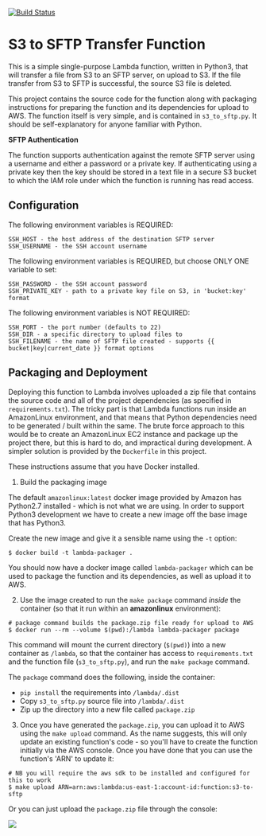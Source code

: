 [![Build Status](https://travis-ci.org/yunojuno/lambda-s3-sftp.svg?branch=master)](https://travis-ci.org/yunojuno/lambda-s3-sftp)

S3 to SFTP Transfer Function
============================

This is a simple single-purpose Lambda function, written in Python3, that will transfer a file from S3 to an SFTP server, on upload to S3. If the file transfer from S3 to SFTP is successful, the source S3 file is deleted.

This project contains the source code for the function along with packaging instructions for preparing the function and its dependencies for upload to AWS. The function itself is very simple, and is contained in `s3_to_sftp.py`. It should be self-explanatory for anyone familiar with Python.

**SFTP Authentication**

The function supports authentication against the remote SFTP server using a username and either a password or a private key. If authenticating using a private key then the key should be stored in a text file in a secure S3 bucket to which the IAM role under which the function is running has read access.

Configuration
-------------

The following environment variables is REQUIRED:

    SSH_HOST - the host address of the destination SFTP server
    SSH_USERNAME - the SSH account username

The following environment variables is REQUIRED, but choose ONLY ONE variable to set:

    SSH_PASSWORD - the SSH account password
    SSH_PRIVATE_KEY - path to a private key file on S3, in 'bucket:key' format

The following environment variables is NOT REQUIRED:

    SSH_PORT - the port number (defaults to 22)
    SSH_DIR - a specific directory to upload files to
    SSH_FILENAME - the name of SFTP file created - supports {{ bucket|key|current_date }} format options

Packaging and Deployment
------------------------

Deploying this function to Lambda involves uploaded a zip file that contains the source code and all of the project dependencies (as specified in `requirements.txt`). The tricky part is that Lambda functions run inside an AmazonLinux environment, and that means that Python dependencies need to be generated / built within the same. The brute force approach to this would be to create an AmazonLinux EC2 instance and package up the project there, but this is hard to do, and impractical during development. A simpler solution is provided by the `Dockerfile` in this project.

These instructions assume that you have Docker installed.

1. Build the packaging image

The default `amazonlinux:latest` docker image provided by Amazon has Python2.7 installed - which is not what we are using. In order to support Python3 development we have to create a new image off the base image that has Python3.

Create the new image and give it a sensible name using the `-t` option:

```shell
$ docker build -t lambda-packager .
```

You should now have a docker image called `lambda-packager` which can be used to package the function and its dependencies, as well as upload it to AWS.

2. Use the image created to run the `make package` command _inside_ the container (so that it run within an **amazonlinux** environment):

```shell
# package command builds the package.zip file ready for upload to AWS
$ docker run --rm --volume $(pwd):/lambda lambda-packager package
```

This command will mount the current directory (`$(pwd)`) into a new container as `/lambda`, so that the container has access to `requirements.txt` and the function file (`s3_to_sftp.py`), and run the `make package` command.

The `package` command does the following, inside the container:

* `pip install` the requirements into `/lambda/.dist`
* Copy `s3_to_sftp.py` source file into `/lambda/.dist`
* Zip up the directory into a new file called `package.zip`

3. Once you have generated the `package.zip`, you can upload it to AWS using the `make upload` command. As the name suggests, this will only update an existing function's code - so you'll have to create the function initially via the AWS console. Once you have done that you can use the function's 'ARN' to update it:

```shell
# NB you will require the aws sdk to be installed and configured for this to work
$ make upload ARN=arn:aws:lambda:us-east-1:account-id:function:s3-to-sftp
```

Or you can just upload the `package.zip` file through the console:

<img src="screenshots/lambda-configuration.png" />
